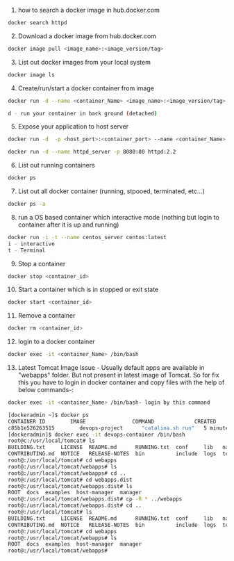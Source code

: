 
1. how to search a docker image in hub.docker.com
```sh
docker search httpd
```
2. Download a docker image from hub.docker.com
```sh
docker image pull <image_name>:<image_version/tag>
```

3. List out docker images from your local system
```sh
docker image ls
```

4. Create/run/start a docker container from image
```sh
docker run -d --name <container_Name> <image_name>:<image_version/tag>

d - run your container in back ground (detached)
```

5. Expose your application to host server
```sh
docker run -d  -p <host_port>:<container_port> --name <container_Name> <image_name>:<Image_version/tag>

docker run -d --name httpd_server -p 8080:80 httpd:2.2
```

6. List out running containers
```sh
docker ps
```

7. List out all docker container (running, stpooed, terminated, etc...)
```sh
docker ps -a
```

8. run a OS based container which interactive mode (nothing but login to container after it is up and running)

```sh
docker run -i -t --name centos_server centos:latest
i - interactive
t - Terminal
```

9. Stop a container 
```sh
docker stop <container_id>
```

10. Start a container which is in stopped or exit state

```sh
docker start <container_id>
```
11. Remove a container

```sh
docker rm <container_id>
```

12. login to a docker container
```sh
docker exec -it <container_Name> /bin/bash
```

13. Latest Tomcat Image Issue -
   Usually default apps are available in "webapps" folder. But not present in latest image of Tomcat. So for fix this you have to login     in docker container and copy files with the help of below commands-:
```sh
docker exec -it <container_Name> /bin/bash- login by this command

[dockeradmin ~]$ docker ps
CONTAINER ID        IMAGE               COMMAND             CREATED             STATUS              PORTS                    NAMES
c85b1e526263515        devops-project      "catalina.sh run"   5 minutes ago       Up 5 minutes        0.0.0.0:8080->8080/tcp   devops-container
[dockeradmin]$ docker exec -it devops-container /bin/bash
root@c:/usr/local/tomcat# ls
BUILDING.txt     LICENSE  README.md      RUNNING.txt  conf     lib   native-jni-lib  webapps       work
CONTRIBUTING.md  NOTICE   RELEASE-NOTES  bin          include  logs  temp            webapps.dist
root@:/usr/local/tomcat# cd webapps
root@:/usr/local/tomcat/webapps# ls
root@:/usr/local/tomcat/webapps# cd ..
root@:/usr/local/tomcat# cd webapps.dist
root@:/usr/local/tomcat/webapps.dist# ls
ROOT  docs  examples  host-manager  manager
root@:/usr/local/tomcat/webapps.dist# cp -R * ../webapps
root@:/usr/local/tomcat/webapps.dist# cd ..
root@:/usr/local/tomcat# ls
BUILDING.txt     LICENSE  README.md      RUNNING.txt  conf     lib   native-jni-lib  webapps       work
CONTRIBUTING.md  NOTICE   RELEASE-NOTES  bin          include  logs  temp            webapps.dist
root@:/usr/local/tomcat# cd webapps
root@:/usr/local/tomcat/webapps# ls
ROOT  docs  examples  host-manager  manager
root@:/usr/local/tomcat/webapps#
```
